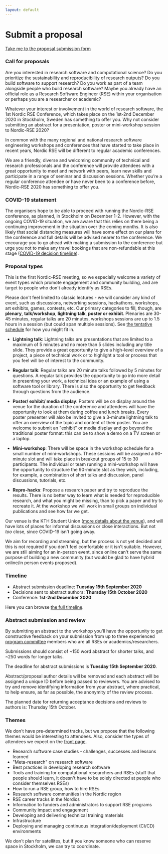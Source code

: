 ```yaml
---
layout: default
---
```


# Submit a proposal


<a class="btn btn-primary btn-lg"
   href="https://indico.neic.no/event/146/"
   role="button">Take me to the proposal submission form</a>


### Call for proposals

Are you interested in research software and computational science? Do you
prioritize the sustainability and reproducibility of research outputs? Do you
build software to support research? Do you work as part of a team alongside
people who build research software? Maybe you already have an official role as
a Research Software Engineer (RSE) within your organisation or perhaps you are
a researcher or academic? 

Whatever your interest or involvement in the world of research software, the
1st Nordic RSE Conference, which takes place on the 1st-2nd December 2020 in
Stockholm, Sweden has something to offer you. Why not consider submitting an
abstract for a presentation, poster or mini-workshop session to Nordic-RSE
2020?

In common with the many regional and national research software engineering
workshops and conferences that have started to take place in recent years,
Nordic RSE will be different to regular academic conferences. 

We are a friendly, diverse and welcoming community of technical and research
professionals and the conference will provide attendees with a great
opportunity to meet and network with peers, learn new skills and participate in
a range of seminar and discussion sessions. Whether you’re a regular conference
attendee or have never been to a conference before, Nordic-RSE 2020 has
something to offer you.


### COVID-19 statement

The organisers hope to be able to proceed with running
the Nordic-RSE conference, as planned, in Stockholm on December 1-2.
However, with the ongoing COVID-19 situation, we are aware that this relies on
there being a continuing improvement in the situation over the coming months.
It is also likely that social distancing measures will have some effect on our
plans for the conference and full details will be advised nearer to the
conference. We encourage you to go ahead with making a submission to the
conference but urge you not to make any travel bookings that are non-refundable
at this stage ([COVID-19 decision timeline](/conference/timeline/)).


### Proposal types

This is the
first Nordic-RSE meeting, so we especially welcome a variety of event
types which promote engagement and community building, and are target
to people who don't already identify as RSEs.

Please don't feel limited to classic lectures - we will consider any
kind of event, such as discussions, networking sessions, hackathons,
workshops, art exhibits, games, contests, etc.  Our primary categories
to fill, though, are **plenary**, **talk/workshop**, **lightning
talk**, **poster or exhibit**.  Plenaries are 30-45 minutes,
regular talks are 20 minutes,
workshops sessions are up to 1.5 hours in a session (but could
span multiple sessions).  See [the tentative
schedule](/conference/schedule/) for how you might fit in.

* **Lightning talk**: Lightning talks are presentations that are limited to a maximum
  of 5 minutes and no more than 5 slides including any title slide. They provide
  a great opportunity to give a high-level overview of a project, a piece of
  technical work or to highlight a tool or process that you feel will be of
  interest to the community.

* **Regular talk**: Regular talks are 20 minute talks followed by 5 minutes for
  questions. A regular talk provides the opportunity to go into more detail in
  presenting your work, a technical idea or an example of using a software tool
  or library. There is also the opportunity to get feedback through questions
  from the audience.

* **Poster/ exhibit/ media display**: Posters will be on display around the venue for the duration of the
  conference and attendees will have the opportunity to look at them during
  coffee and lunch breaks. Every poster presenter will also be invited to give a
  3-minute lightning talk to offer an overview of the topic and content of their
  poster. You are welcome to submit an "exhibit" or media display and go beyond
  the traditional poster format: this can be to show a demo on a TV screen or a
  laptop.

* **Mini-workshop**: There will be space in the workshop schedule for a small number
  of mini-workshops. These sessions will be assigned a 90-minute slot and will
  take place in breakout groups of 15 to 30 participants. The individual or team
  running a mini-workshop will have the opportunity to structure the 90-minute
  slot as they wish, including, for example, a combination of short talks and
  discussion, panel discussions, tutorials, etc.

* **Repro-hacks**: Propose a research paper and try to reproduce the results. There
  is no better way to learn what is needed for reproducible research, and what
  you might be missing, than to pick a paper and try to recreate it. At the
  workshop we will work in small groups on individual publications and see how
  far we get.

Our venue is the KTH Student Union ([more details about the venue](/conference/practical/#venue)),
and will have lots of places for
informal discussions or close interactions.  But not *too* close,
since COVID-19 isn't going away.

We aim for recording and streaming, but the process is not yet decided
and this is not required if you don't feel comfortable or it isn't
suitable.  However, we are still aiming for an in-person event, since
online can't serve the same purpose of building a new community (but
would be glad to have hybrid online/in person events proposed).


### Timeline

- Abstract submission deadline: **Tuesday 15th September 2020**
- Decisions sent to abstract authors: **Thursday 15th October 2020**
- Conference: **1st-2nd December 2020**

Here you can browse [the full timeline](/conference/timeline/).


### Abstract submission and review

By submitting an abstract to the workshop you'll have the opportunity to get
constructive feedback on your submission from up to three experienced
[program committee](/conference/team/) members who are all RSEs or academics/researchers.

Submissions should consist of ~150 word abstract for
shorter talks, and ~250 words for longer talks.

The deadline for abstract submissions is **Tuesday 15th September 2020**.

Abstract/proposal author details will be removed and each abstract will be
assigned a unique ID before being passed to reviewers. You are advised to try
and remove identifying information from your abstract, where practical, to help
ensure, as far as possible, the anonymity of the review process.

The planned date for returning acceptance decisions and reviews to authors is:
Thursday 15th October.


### Themes

We don't have pre-determined tracks, but we propose that the following
themes would be interesting to attendees.  Also, consider the types of
attendees we expect on the [front page](/conference/).

- Research software case studies - challenges, successes and lessons learned
- "Meta-research" on research software
- Best practices in developing research software
- Tools and training for computational researchers and RSEs
  (stuff that people should learn, it doesn't have to be solely directed at
  people who consider themselves RSEs)
- How to run a RSE group, how to hire RSEs
- Research software communities in the Nordic region
- RSE career tracks in the Nordics
- Information to funders and administrators to support RSE programs
- Community impact and engagement
- Developing and delivering technical training materials
- Infrastructure
- Deploying and managing continuous integration/deployment (CI/CD) environments

We don't plan for satellites, but if you know someone who can reserve
space in Stockholm, we can try to coordinate.

